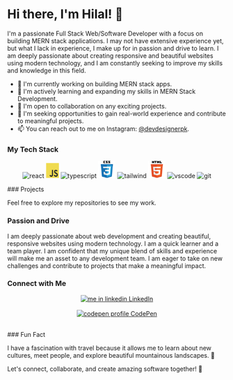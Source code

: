 # Hi there, I'm Hilal! 👋

I'm a passionate Full Stack Web/Software Developer with a focus on building MERN stack applications. I may not have extensive experience yet, but what I lack in experience, I make up for in passion and drive to learn. I am deeply passionate about creating responsive and beautiful websites using modern technology, and I am constantly seeking to improve my skills and knowledge in this field.

- 🔭 I'm currently working on building MERN stack apps.
- 🌱 I'm actively learning and expanding my skills in MERN Stack Development.
- 💼 I'm open to collaboration on any exciting projects.
- 🤔 I'm seeking opportunities to gain real-world experience and contribute to meaningful projects.
- 📫 You can reach out to me on Instagram: [@devdesignerpk](https://www.instagram.com/devdesignerpk/).

### My Tech Stack

<p align="center">
  <img src="https://cdn.jsdelivr.net/gh/devicons/devicon/icons/react/react-original.svg" alt="react" width="35" height="35"/>
  <img src="https://raw.githubusercontent.com/devicons/devicon/master/icons/javascript/javascript-original.svg" alt="javascript" width="30" height="35"/>
  <img src="https://cdn.jsdelivr.net/gh/devicons/devicon/icons/typescript/typescript-plain.svg" alt="typescript" width="30" height="35"/>
  <img src="https://raw.githubusercontent.com/devicons/devicon/master/icons/css3/css3-original-wordmark.svg" alt="css3" width="40" height="40"/>
  <img src="https://cdn.jsdelivr.net/gh/devicons/devicon/icons/tailwindcss/tailwindcss-plain.svg" alt="tailwind" width="35" height="35"/>        
  <img src="https://raw.githubusercontent.com/devicons/devicon/master/icons/html5/html5-original-wordmark.svg" alt="html5" width="40" height="40"/>
  <img src="https://cdn.jsdelivr.net/gh/devicons/devicon/icons/vscode/vscode-original.svg" alt="vscode" width="35" height="35"/>
  <img src="https://cdn.jsdelivr.net/gh/devicons/devicon/icons/git/git-original.svg" alt="git" width="35" height="35"/>
</p>
### Projects

Feel free to explore my repositories to see my work.

### Passion and Drive

I am deeply passionate about web development and creating beautiful, responsive websites using modern technology. I am a quick learner and a team player. I am confident that my unique blend of skills and experience will make me an asset to any development team. I am eager to take on new challenges and contribute to projects that make a meaningful impact.

### Connect with Me


<p align="center">
  <a href="https://www.linkedin.com/in/itshilaal/"><img src="https://cdn.jsdelivr.net/gh/devicons/devicon/icons/linkedin/linkedin-original.svg" alt="me in linkedin" height="auto" width="20"/> LinkedIn</a><br/><br/>
  <a href="https://codepen.io/HilalAyaz"><img src="https://img.icons8.com/external-tal-revivo-shadow-tal-revivo/24/000000/external-multi-platform-online-code-editor-and-open-source-learning-service-logo-shadow-tal-revivo.png" alt="codepen profile" height="auto" width="20"/> CodePen</a><br/><br/>
</p>
### Fun Fact

I have a fascination with travel because it allows me to learn about new cultures, meet people, and explore beautiful mountainous landscapes. 🌄

Let's connect, collaborate, and create amazing software together! 🚀

